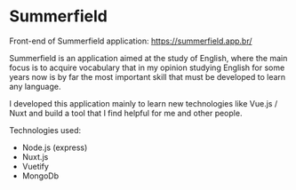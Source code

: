 # Summerfield

Front-end of Summerfield application: https://summerfield.app.br/

Summerfield is an application aimed at the study of English, where the main focus is to acquire vocabulary that in my opinion studying English for some years now is by far the most important skill that must be developed to learn any language.

I developed this application mainly to learn new technologies like Vue.js / Nuxt and build a tool that I find helpful for me and other people.

Technologies used:
 - Node.js (express)
 - Nuxt.js
 - Vuetify
 - MongoDb
